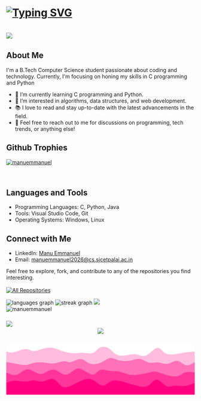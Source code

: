 <!--<img title="manuemmanuel" alt="README" src="https://media.giphy.com/media/NKEt9elQ5cR68/giphy.gif">-->


# [![Typing SVG](https://readme-typing-svg.demolab.com/?lines=Hey+there!+👋;I'm+Manu+Emmanuel)](https://git.io/typing-svg)
<!--![GitHub followers](https://img.shields.io/github/followers/manuemmanuel?style=social&link=https%253A%252F%252Fgithub.com%252Fmanuemmanuel)-->
<br>
<a href="https://github.com/manuemmanuel">
    <img src="https://github-stats-alpha.vercel.app/api?username=manuemmanuel&cc=22272e&tc=37BCF6&ic=fff&bc=0000">
</a>


## About Me

I'm a B.Tech Computer Science student passionate about coding and technology. Currently, I'm focusing on honing my skills in C programming and Python

- 🌱 I’m currently learning C programming and Python.
- 🔭 I’m interested in algorithms, data structures, and web development.
- 📚 I love to read and stay up-to-date with the latest advancements in the field.
- 💬 Feel free to reach out to me for discussions on programming, tech trends, or anything else!

## Github Trophies
<p align="left"> <a href="https://github.com/manuemmanuel"><img src="https://github-profile-trophy.vercel.app/?username=manuemmanuel&theme=nord&no-bg=true&no-frame=true&row=2&column=4" alt="manuemmanuel" /></a> </p>
<br>

## Languages and Tools
- Programming Languages: C, Python, Java
- Tools: Visual Studio Code, Git
- Operating Systems: Windows, Linux

## Connect with Me
- LinkedIn: [Manu Emmanuel](https://www.linkedin.com/in/manu-emmanuel-a8b96527bl)
- Email: manuemmanuel2026@cs.sjcetpalai.ac.in

Feel free to explore, fork, and contribute to any of the repositories you find interesting. 
<br>
<br>
<a href="https://github.com/manuemmanuel?tab=repositories"><img alt="All Repositories" title="All Repositories" src="https://custom-icon-badges.demolab.com/badge/-See%20My%20Repositories%20Here-1F222E?style=for-the-badge&logoColor=white&logo=repo"/></a>
<br>

<div align="left">
  <img src="https://github-readme-stats.vercel.app/api/top-langs?username=manuemmanuel&locale=en&hide_title=false&layout=compact&card_width=320&langs_count=5&theme=midnight-purple&hide_border=true&order=2" height="150" alt="languages graph"  />
  <img src="https://streak-stats.demolab.com?user=manuemmanuel&locale=en&mode=daily&theme=midnight-purple&hide_border=true&border_radius=5&date_format=j M[ Y]&order=3" height="150" alt="streak graph"  />
 
  <img src="https://user-images.githubusercontent.com/73097560/115834477-dbab4500-a447-11eb-908a-139a6edaec5c.gif"/>
  
  <br>
  
  <img width="868px" src="https://github-readme-activity-graph.vercel.app/graph?username=manuemmanuel&theme=react-dark" alt="manuemmanuel"/>

</div>

###

<img src="https://user-images.githubusercontent.com/73097560/115834477-dbab4500-a447-11eb-908a-139a6edaec5c.gif"/>
<div align="center">
  <img src="https://profile-counter.glitch.me/manuemmanuel/count.svg?"  />
</div>

###


<img src="assets/footer.svg" alt="footer"  />
